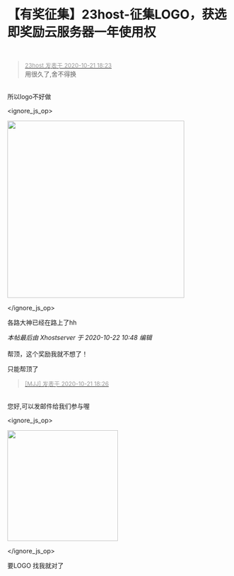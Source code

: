 # 【有奖征集】23host-征集LOGO，获选即奖励云服务器一年使用权


<img id="aimg_VBgN7" onclick="zoom(this, this.src, 0, 0, 0)" class="zoom" src="https://imgur.loukky.com/imgs/2020/10/a7fd1eeacfb2ed90.png" onmouseover="img_onmouseoverfunc(this)" onload="thumbImg(this)" border="0" alt="" /><img id="aimg_LXY9Z" onclick="zoom(this, this.src, 0, 0, 0)" class="zoom" src="https://cdn.jsdelivr.net/gh/hishis/forum-master/public/images/patch.gif" onmouseover="img_onmouseoverfunc(this)" onload="thumbImg(this)" border="0" alt="" />

<img id="aimg_dfGMR" onclick="zoom(this, this.src, 0, 0, 0)" class="zoom" src="https://s1.ax1x.com/2020/10/21/BPPc5j.png" onmouseover="img_onmouseoverfunc(this)" onload="thumbImg(this)" border="0" alt="" />

<div class="quote"><blockquote><font size="2"><a href="https://www.hostloc.com/forum.php?mod=redirect&amp;goto=findpost&amp;pid=9332671&amp;ptid=756841" target="_blank"><font color="#999999">23host 发表于 2020-10-21 18:23</font></a></font><br />
用很久了,舍不得换</blockquote></div><br />
所以logo不好做


<ignore_js_op>

<img id="aimg_140668" aid="140668" src="static/image/common/none.gif" zoomfile="forum.php?mod=attachment&aid=MTQwNjY4fDI0NjJlYjdkfDE2MDk1MTEyMjh8NDczNDR8NzU2ODQx&noupdate=yes&nothumb=yes" file="forum.php?mod=attachment&aid=MTQwNjY4fDI0NjJlYjdkfDE2MDk1MTEyMjh8NDczNDR8NzU2ODQx&noupdate=yes" class="zoom" onclick="zoom(this, this.src, 0, 0, 0)" width="400" id="aimg_140668" inpost="1" onmouseover="showMenu({'ctrlid':this.id,'pos':'12'})" />

<div class="tip tip_4 aimg_tip" id="aimg_140668_menu" style="position: absolute; display: none" disautofocus="true">
<div class="xs0">
<p><strong>1-15-i.png</strong> <em class="xg1">(20.85 KB, 下载次数: 0)</em></p>
<p>
<a href="forum.php?mod=attachment&amp;aid=MTQwNjY4fDI0NjJlYjdkfDE2MDk1MTEyMjh8NDczNDR8NzU2ODQx&amp;nothumb=yes" target="_blank">下载附件</a>

</p>

<p class="xg1 y">2020-10-21 18:37 上传</p>

</div>
<div class="tip_horn"></div>
</div>

</ignore_js_op>


各路大神已经在路上了hh

<i class="pstatus"> 本帖最后由 Xhostserver 于 2020-10-22 10:48 编辑 </i><br />
<br />
帮顶，这个奖励我就不想了！

只能帮顶了

<div class="quote"><blockquote><font size="2"><a href="https://www.hostloc.com/forum.php?mod=redirect&amp;goto=findpost&amp;pid=9332686&amp;ptid=756841" target="_blank"><font color="#999999">[MJJ] 发表于 2020-10-21 18:26</font></a></font></blockquote></div><br />
您好,可以发邮件给我们参与喔


<ignore_js_op>

<img id="aimg_140676" aid="140676" src="static/image/common/none.gif" zoomfile="forum.php?mod=attachment&aid=MTQwNjc2fDc3MGY2MDcwfDE2MDk1MTEyMjh8NDczNDR8NzU2ODQx&noupdate=yes&nothumb=yes" file="forum.php?mod=attachment&aid=MTQwNjc2fDc3MGY2MDcwfDE2MDk1MTEyMjh8NDczNDR8NzU2ODQx&noupdate=yes" class="zoom" onclick="zoom(this, this.src, 0, 0, 0)" width="250" id="aimg_140676" inpost="1" onmouseover="showMenu({'ctrlid':this.id,'pos':'12'})" />

<div class="tip tip_4 aimg_tip" id="aimg_140676_menu" style="position: absolute; display: none" disautofocus="true">
<div class="xs0">
<p><strong>未标题-1.jpg</strong> <em class="xg1">(5.39 KB, 下载次数: 0)</em></p>
<p>
<a href="forum.php?mod=attachment&amp;aid=MTQwNjc2fDc3MGY2MDcwfDE2MDk1MTEyMjh8NDczNDR8NzU2ODQx&amp;nothumb=yes" target="_blank">下载附件</a>

</p>

<p class="xg1 y">2020-10-22 10:57 上传</p>

</div>
<div class="tip_horn"></div>
</div>

</ignore_js_op>


要LOGO 找我就对了 <img id="aimg_MI3N5" onclick="zoom(this, this.src, 0, 0, 0)" class="zoom" src="https://i.niupic.com/images/2020/10/22/8U1o.jpg" onmouseover="img_onmouseoverfunc(this)" onload="thumbImg(this)" border="0" alt="" />
